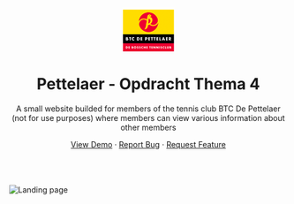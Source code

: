 <div align="center">
    <a>
        <img src="images/logo.png" alt="Logo" height="80" />
    </a>
    <h1>Pettelaer - Opdracht Thema 4</h1>
    <p>A small website builded for members of the tennis club BTC De Pettelaer (not for use purposes) where members can view various information about other members</p>
    <a href="https://markiesch.github.io/portfolio/blogs/pettelaer.html">View Demo</a>
    ·
    <a href="https://github.com/Markiesch/PraktijkOpdrachtThema4/issues">Report Bug</a>
    ·
    <a href="https://github.com/Markiesch/PraktijkOpdrachtThema4/issues">Request Feature</a>
</div>
<br />
<br />
<br />

![Landing page](https://raw.githubusercontent.com/Markiesch/portfolio/master/images/projects/pettelaer/homepage.png "Landing Page")
